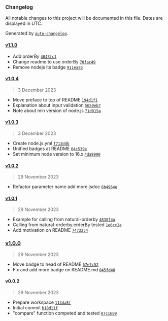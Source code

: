 ### Changelog

All notable changes to this project will be documented in this file. Dates are displayed in UTC.

Generated by [`auto-changelog`](https://github.com/CookPete/auto-changelog).

#### [v1.1.0](https://github.com/adhisimon/hostname-natural-order/compare/v1.0.4...v1.1.0)

- Add orderBy [`4043fc1`](https://github.com/adhisimon/hostname-natural-order/commit/4043fc1d187593b9784894222f136b143d312577)
- Change readme to use orderBy [`70fac49`](https://github.com/adhisimon/hostname-natural-order/commit/70fac49f2dc4675bff354a8e794bcdcba599b99b)
- Remove nodejs lts badge [`911ea85`](https://github.com/adhisimon/hostname-natural-order/commit/911ea855da7be803e0fc5041c3d48f7f7512b356)

#### [v1.0.4](https://github.com/adhisimon/hostname-natural-order/compare/v1.0.3...v1.0.4)

> 3 December 2023

- Move preface to top of README [`194d1f1`](https://github.com/adhisimon/hostname-natural-order/commit/194d1f1250dd1b284ec57eb09d5e27113b75815e)
- Explanation about input validation [`5650eb7`](https://github.com/adhisimon/hostname-natural-order/commit/5650eb70dfcb89d6740671bb199d73aa04eb0723)
- Note about min version of node.js [`71d015a`](https://github.com/adhisimon/hostname-natural-order/commit/71d015a49689cff7c832fff4a50be8fa47f3593e)

#### [v1.0.3](https://github.com/adhisimon/hostname-natural-order/compare/v1.0.2...v1.0.3)

> 3 December 2023

- Create node.js.yml [`f713ddb`](https://github.com/adhisimon/hostname-natural-order/commit/f713ddb8920e7b96557ba97ff469acd9bce15fde)
- Unified badges at README [`04c539e`](https://github.com/adhisimon/hostname-natural-order/commit/04c539e54af823012de8b637eab8970a9541a3e0)
- Set minimum node version to 16.x [`4da9990`](https://github.com/adhisimon/hostname-natural-order/commit/4da9990bcc3a38113965c6106320ceae639cdf91)

#### [v1.0.2](https://github.com/adhisimon/hostname-natural-order/compare/v1.0.1...v1.0.2)

> 29 November 2023

- Refactor parameter name add more jsdoc [`6b4964e`](https://github.com/adhisimon/hostname-natural-order/commit/6b4964eefd43193fa691a81907970ba1a77d9320)

#### [v1.0.1](https://github.com/adhisimon/hostname-natural-order/compare/v1.0.0...v1.0.1)

> 29 November 2023

- Example for calling from natural-orderby [`4838f4a`](https://github.com/adhisimon/hostname-natural-order/commit/4838f4a1223da4fd6a57ada07c2a5e8916d6feee)
- Calling from natural-orderby.erderBy tested [`1e6cc2a`](https://github.com/adhisimon/hostname-natural-order/commit/1e6cc2a52063d87b332b9ab66a08981c31bbd58e)
- Add motivation on README [`7472234`](https://github.com/adhisimon/hostname-natural-order/commit/74722347dd517d05fee1a161d2ec0da95211b9df)

### [v1.0.0](https://github.com/adhisimon/hostname-natural-order/compare/v0.0.2...v1.0.0)

> 29 November 2023

- Move badge to head of README [`67e7c52`](https://github.com/adhisimon/hostname-natural-order/commit/67e7c52e8c275e2531a4183970b9e16d514db343)
- Fix and add more badge on README.md [`045fd48`](https://github.com/adhisimon/hostname-natural-order/commit/045fd48c4de79c2651a20319cc71308cdc59f306)

#### v0.0.2

> 29 November 2023

- Prepare workspace [`114da8f`](https://github.com/adhisimon/hostname-natural-order/commit/114da8f29747f91d910ce4665bb97b5b468ae6b4)
- Initial commit [`b18d11f`](https://github.com/adhisimon/hostname-natural-order/commit/b18d11fac8e86691a9a9b83929e516ae57f1f05d)
- "compare" function competed and tested [`87c1609`](https://github.com/adhisimon/hostname-natural-order/commit/87c1609867846bea97e9504aab39ec49666103f8)
